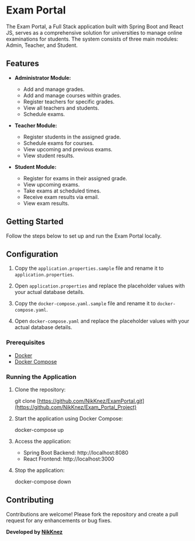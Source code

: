 # Exam Portal

The Exam Portal, a Full Stack application built with Spring Boot and React JS, serves as a comprehensive solution for universities to manage online examinations for students. The system consists of three main modules: Admin, Teacher, and Student.

## Features

- **Administrator Module:**
  - Add and manage grades.
  - Add and manage courses within grades.
  - Register teachers for specific grades.
  - View all teachers and students.
  - Schedule exams.

- **Teacher Module:**
  - Register students in the assigned grade.
  - Schedule exams for courses.
  - View upcoming and previous exams.
  - View student results.

- **Student Module:**
  - Register for exams in their assigned grade.
  - View upcoming exams.
  - Take exams at scheduled times.
  - Receive exam results via email.
  - View exam results.

## Getting Started

Follow the steps below to set up and run the Exam Portal locally.

## Configuration

1. Copy the `application.properties.sample` file and rename it to `application.properties`.
2. Open `application.properties` and replace the placeholder values with your actual database details.

3. Copy the `docker-compose.yaml.sample` file and rename it to `docker-compose.yaml`.
4. Open `docker-compose.yaml` and replace the placeholder values with your actual database details.

### Prerequisites

- [Docker](https://docs.docker.com/get-docker/)
- [Docker Compose](https://docs.docker.com/compose/install/)

### Running the Application

1. Clone the repository:

   git clone [https://github.com/NikKnez/ExamPortal.git](https://github.com/NikKnez/Exam_Portal_Project)
   

2. Start the application using Docker Compose:

   docker-compose up
   

3. Access the application:
   - Spring Boot Backend: http://localhost:8080
   - React Frontend: http://localhost:3000

4. Stop the application:

   docker-compose down

## Contributing

Contributions are welcome! Please fork the repository and create a pull request for any enhancements or bug fixes.


**Developed by [NikKnez](https://github.com/NikKnez)**
